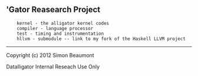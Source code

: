 'Gator Reasearch Project
-------------------------

        kernel - the alligator kernel codes
        compiler - language processor
        test - timing and instrumentation
        hllvm - submodule -- link to my fork of the Haskell LLVM project


_______________________
Copyright (c) 2012 Simon Beaumont

Datalligator Internal Reseach Use Only